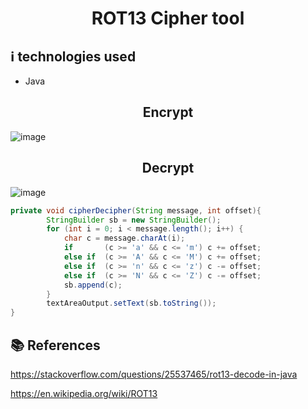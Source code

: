 <h1 align="center">ROT13 Cipher tool</h1>

## :information_source:  technologies used

* Java

<h2 align="center"> Encrypt </h2>

![image](https://user-images.githubusercontent.com/32443720/161871552-8069d2bb-5401-47d3-8540-8ef7a8109c96.png)


<h2 align="center"> Decrypt </h2>

![image](https://user-images.githubusercontent.com/32443720/161871561-16ca9506-19e2-49c4-9b81-183ec77a917c.png)


```java
private void cipherDecipher(String message, int offset){
        StringBuilder sb = new StringBuilder();
        for (int i = 0; i < message.length(); i++) {
            char c = message.charAt(i);
            if       (c >= 'a' && c <= 'm') c += offset;
            else if  (c >= 'A' && c <= 'M') c += offset;
            else if  (c >= 'n' && c <= 'z') c -= offset;
            else if  (c >= 'N' && c <= 'Z') c -= offset;
            sb.append(c);
        }
        textAreaOutput.setText(sb.toString());
}
```

## :books: References

https://stackoverflow.com/questions/25537465/rot13-decode-in-java

https://en.wikipedia.org/wiki/ROT13